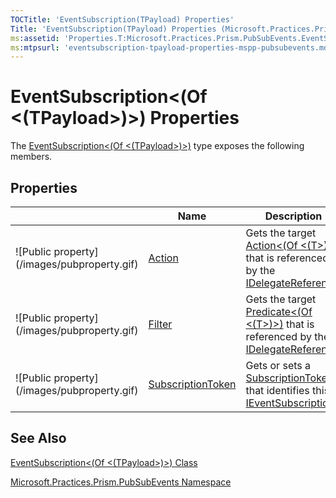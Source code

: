 ```yaml
---
TOCTitle: 'EventSubscription(TPayload) Properties'
Title: 'EventSubscription(TPayload) Properties (Microsoft.Practices.Prism.PubSubEvents)'
ms:assetid: 'Properties.T:Microsoft.Practices.Prism.PubSubEvents.EventSubscription\`1'
ms:mtpsurl: 'eventsubscription-tpayload-properties-mspp-pubsubevents.md'
---
```


# EventSubscription&lt;(Of &lt;(TPayload&gt;)&gt;) Properties

The [EventSubscription&lt;(Of &lt;(TPayload&gt;)&gt;)](https://msdn.microsoft.com/library/microsoft.practices.prism.pubsubevents.eventsubscription%601) type exposes the following members.

## Properties


<table>

<thead>
<tr class="header">
<th> </th>
<th>Name</th>
<th>Description</th>
</tr>
</thead>
<tbody>
<tr class="odd">
<td>![Public property](/images/pubproperty.gif)</td>
<td><a href="https://msdn.microsoft.com/library/microsoft.practices.prism.pubsubevents.eventsubscription%601.action">Action</a></td>
<td><div class="summary">
Gets the target <a href="http://msdn.microsoft.com/en-us/library/018hxwa8">Action&lt;(Of &lt;(T&gt;)&gt;)</a> that is referenced by the <a href="https://msdn.microsoft.com/library/microsoft.practices.prism.pubsubevents.idelegatereference">IDelegateReference</a>.
</div></td>
</tr>
<tr class="even">
<td>![Public property](/images/pubproperty.gif)</td>
<td><a href="https://msdn.microsoft.com/library/microsoft.practices.prism.pubsubevents.eventsubscription%601.filter">Filter</a></td>
<td><div class="summary">
Gets the target <a href="http://msdn.microsoft.com/en-us/library/bfcke1bz">Predicate&lt;(Of &lt;(T&gt;)&gt;)</a> that is referenced by the <a href="https://msdn.microsoft.com/library/microsoft.practices.prism.pubsubevents.idelegatereference">IDelegateReference</a>.
</div></td>
</tr>
<tr class="odd">
<td>![Public property](/images/pubproperty.gif)</td>
<td><a href="https://msdn.microsoft.com/library/microsoft.practices.prism.pubsubevents.eventsubscription%601.subscriptiontoken">SubscriptionToken</a></td>
<td><div class="summary">
Gets or sets a <a href="https://msdn.microsoft.com/library/microsoft.practices.prism.pubsubevents.eventsubscription%601.subscriptiontoken">SubscriptionToken</a> that identifies this <a href="https://msdn.microsoft.com/library/microsoft.practices.prism.pubsubevents.ieventsubscription">IEventSubscription</a>.
</div></td>
</tr>
</tbody>
</table>

## See Also
[EventSubscription&lt;(Of &lt;(TPayload&gt;)&gt;) Class](https://msdn.microsoft.com/library/microsoft.practices.prism.pubsubevents.eventsubscription%601)

[Microsoft.Practices.Prism.PubSubEvents Namespace](https://msdn.microsoft.com/library/microsoft.practices.prism.pubsubevents)
